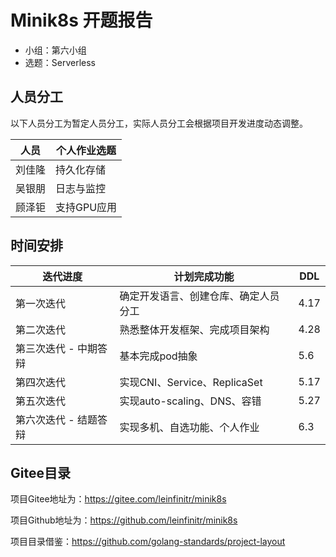 # Minik8s 开题报告

- 小组：第六小组
- 选题：Serverless

## 人员分工

以下人员分工为暂定人员分工，实际人员分工会根据项目开发进度动态调整。

|人员|个人作业选题|
|--|--|
|刘佳隆|持久化存储|
|吴银朋|日志与监控|
|顾泽钜|支持GPU应用|

## 时间安排

|迭代进度|计划完成功能|DDL|
|--|--|--|
|第一次迭代|确定开发语言、创建仓库、确定人员分工|4.17|
|第二次迭代|熟悉整体开发框架、完成项目架构|4.28|
|第三次迭代 - 中期答辩|基本完成pod抽象|5.6|
|第四次迭代|实现CNI、Service、ReplicaSet|5.17|
|第五次迭代|实现auto-scaling、DNS、容错|5.27|
|第六次迭代 - 结题答辩|实现多机、自选功能、个人作业|6.3|

## Gitee目录

项目Gitee地址为：<https://gitee.com/leinfinitr/minik8s>

项目Github地址为：<https://github.com/leinfinitr/minik8s>

项目目录借鉴：<https://github.com/golang-standards/project-layout>
